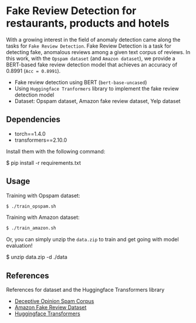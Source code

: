 # Fake Review Detection for restaurants, products and hotels

With a growing interest in the field of anomaly detection came along the tasks for ``Fake Review Detection``.
Fake Review Detection is a task for detecting fake, anomalous reviews among a given text corpus of reviews.
In this work, with the ``Opspam dataset`` (and ``Amazon dataset``), we provide a BERT-based fake review detection model that achieves an accuracy of 0.8991 (``Acc = 0.8991``).

- Fake review detection using BERT (`bert-base-uncased`)
- Using `Huggingface Tranformers` library to implement the fake review detection model
- Dataset: Opspam dataset, Amazon fake review dataset, Yelp dataset

## Dependencies

- torch==1.4.0
- transformers==2.10.0

Install them with the following command:

$ pip install -r requirements.txt

## Usage

Training with Opspam dataset:
```bash
$ ./train_opspam.sh
```

Training with Amazon dataset:
```bash
$ ./train_amazon.sh
```

Or, you can simply unzip the `data.zip` to train and get going with model evaluation!

$ unzip data.zip -d ./data

## References
References for dataset and the Huggingface Transformers library
- [Deceptive Opinion Spam Corpus](https://myleott.com/op-spam.html)
- [Amazon Fake Review Dataset](https://www.kaggle.com/lievgarcia/amazon-reviews)
- [Huggingface Transformers](https://github.com/huggingface/transformers)
